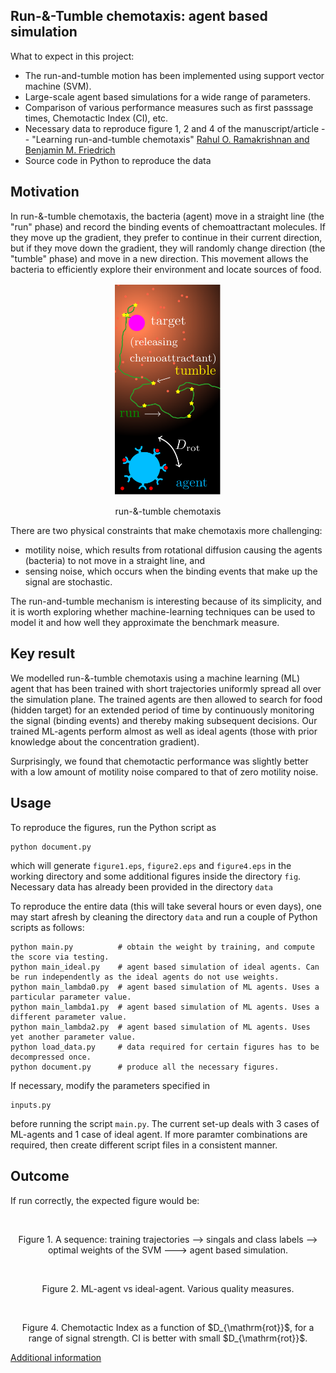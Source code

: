 ## Run-&-Tumble chemotaxis: agent based simulation
What to expect in this project:
- The run-and-tumble motion has been implemented using support vector machine (SVM).
- Large-scale agent based simulations for a wide range of parameters.
- Comparison of various performance measures such as first passsage times, Chemotactic Index (CI), etc.
- Necessary data to reproduce figure 1, 2 and 4 of the manuscript/article -- "Learning run-and-tumble chemotaxis" [Rahul O. Ramakrishnan and Benjamin M. Friedrich](https://link_to_arXiv)
- Source code in Python to reproduce the data

## Motivation
In run-&-tumble chemotaxis, the bacteria (agent) move in a straight line (the "run" phase) and record the binding events of chemoattractant molecules. If they move up the gradient, they prefer to continue in their current direction, but if they move down the gradient, they will randomly change direction (the "tumble" phase) and move in a new direction. This movement allows the bacteria to efficiently explore their environment and locate sources of food.
<p align="center">
  <img width="170" src="figures_for_readme/figure0.png" alt>
</p>
<p align="center">
run-&-tumble chemotaxis
</p>

There are two physical constraints that make chemotaxis more challenging:
- motility noise, which results from rotational diffusion causing the agents (bacteria) to not move in a straight line, and
- sensing noise, which occurs when the binding events that make up the signal are stochastic.

The run-and-tumble mechanism is interesting because of its simplicity, and it is worth exploring whether machine-learning techniques can be used to model it and how well they approximate the benchmark measure.

## Key result

We modelled run-&-tumble chemotaxis using a machine learning (ML) agent that has been trained with short trajectories uniformly spread all over the simulation plane.
The trained agents are then allowed to search for food (hidden target) for an extended period of time by continuously monitoring the signal (binding events) and
thereby making subsequent decisions. Our trained ML-agents perform almost as well as ideal agents (those with prior knowledge about the concentration gradient).

Surprisingly, we found that chemotactic performance was slightly better with a low amount of motility noise compared to that of zero motility noise.

## Usage
To reproduce the figures, run the Python script as
```
python document.py
```
which will generate `figure1.eps`, `figure2.eps` and `figure4.eps` in the working directory and some additional figures inside the directory `fig`. Necessary data has already been provided in the directory `data`

To reproduce the entire data (this will take several hours or even days), one may start afresh by cleaning the directory `data` and run a couple of Python scripts as follows:
```
python main.py          # obtain the weight by training, and compute the score via testing.
python main_ideal.py    # agent based simulation of ideal agents. Can be run independently as the ideal agents do not use weights.
python main_lambda0.py  # agent based simulation of ML agents. Uses a particular parameter value.
python main_lambda1.py  # agent based simulation of ML agents. Uses a different parameter value.
python main_lambda2.py  # agent based simulation of ML agents. Uses yet another parameter value.
python load_data.py     # data required for certain figures has to be decompressed once.
python document.py      # produce all the necessary figures.
```

If necessary, modify the parameters specified in
```
inputs.py
```
before running the script `main.py`. The current set-up deals with 3 cases of ML-agents and 1 case of ideal agent. If more paramter combinations are required, then create different script files in a consistent manner.  

## Outcome
If run correctly, the expected figure would be:

<p align="center">
  <img width="700" src="figures_for_readme/figure1-eps-converted-to.png" alt>
</p>
<p align="center">
Figure 1. A sequence: training trajectories --> singals and class labels --> optimal weights of the SVM ---> agent based simulation.
</p>

<p align="center">
  <img width="700" src="figures_for_readme/figure2-eps-converted-to.png" alt>
</p>
<p align="center">
Figure 2. ML-agent vs ideal-agent. Various quality measures.
</p>

<p align="center">
  <img width="350" src="figures_for_readme/figure4-eps-converted-to.png" alt>
</p>
<p align="center">
Figure 4. Chemotactic Index as a function of $D_{\mathrm{rot}}$, for a range of signal strength. CI is better with small $D_{\mathrm{rot}}$.
</p>

[Additional information](additional_info.md)
